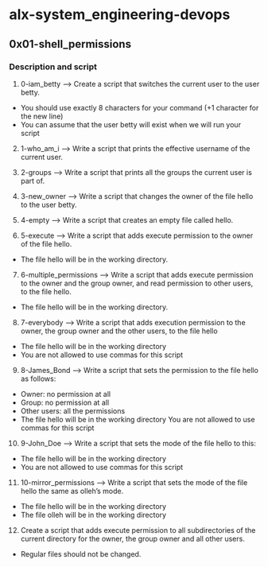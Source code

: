 # alx-system_engineering-devops

## 0x01-shell_permissions

### Description and script

1. 0-iam_betty --> Create a script that switches the current user to the user betty.
* You should use exactly 8 characters for your command (+1 character for the new line)
* You can assume that the user betty will exist when we will run your script

2. 1-who_am_i --> Write a script that prints the effective username of the current user.

3. 2-groups --> Write a script that prints all the groups the current user is part of.

4. 3-new_owner --> Write a script that changes the owner of the file hello to the user betty.

5. 4-empty --> Write a script that creates an empty file called hello.

6. 5-execute --> Write a script that adds execute permission to the owner of the file hello.
* The file hello will be in the working directory.

7. 6-multiple_permissions --> Write a script that adds execute permission to the owner and the group owner, and read permission to other users, to the file hello.
* The file hello will be in the working directory.

8. 7-everybody --> Write a script that adds execution permission to the owner, the group owner and the other users, to the file hello
* The file hello will be in the working directory
* You are not allowed to use commas for this script

9. 8-James_Bond --> Write a script that sets the permission to the file hello as follows:
* Owner: no permission at all
* Group: no permission at all
* Other users: all the permissions
* The file hello will be in the working directory You are not allowed to use commas for this script

10. 9-John_Doe --> Write a script that sets the mode of the file hello to this:
* The file hello will be in the working directory
* You are not allowed to use commas for this script

11. 10-mirror_permissions --> Write a script that sets the mode of the file hello the same as olleh’s mode.
* The file hello will be in the working directory
* The file olleh will be in the working directory

12. Create a script that adds execute permission to all subdirectories of the current directory for the owner, the group owner and all other users.
* Regular files should not be changed.
